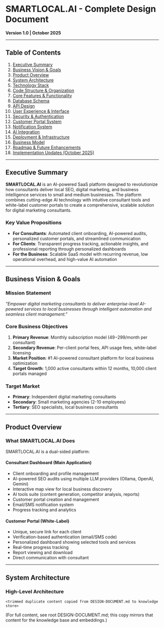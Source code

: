 # SMARTLOCAL.AI - Complete Design Document
**Version 1.0 | October 2025**

---

## Table of Contents
1. [Executive Summary](#executive-summary)
2. [Business Vision & Goals](#business-vision--goals)
3. [Product Overview](#product-overview)
4. [System Architecture](#system-architecture)
5. [Technology Stack](#technology-stack)
6. [Code Structure & Organization](#code-structure--organization)
7. [Core Features & Functionality](#core-features--functionality)
8. [Database Schema](#database-schema)
9. [API Design](#api-design)
10. [User Experience & Interface](#user-experience--interface)
11. [Security & Authentication](#security--authentication)
12. [Customer Portal System](#customer-portal-system)
13. [Notification System](#notification-system)
14. [AI Integration](#ai-integration)
15. [Deployment & Infrastructure](#deployment--infrastructure)
16. [Business Model](#business-model)
17. [Roadmap & Future Enhancements](#roadmap--future-enhancements)
18. [Implementation Updates (October 2025)](#implementation-updates-october-2025)

---

## Executive Summary

**SMARTLOCAL.AI** is an AI-powered SaaS platform designed to revolutionize how consultants deliver local SEO, digital marketing, and business intelligence services to small and medium businesses. The platform combines cutting-edge AI technology with intuitive consultant tools and white-label customer portals to create a comprehensive, scalable solution for digital marketing consultants.

### Key Value Propositions
- **For Consultants**: Automated client onboarding, AI-powered audits, personalized customer portals, and streamlined communication
- **For Clients**: Transparent progress tracking, actionable insights, and professional reporting through personalized dashboards
- **For the Business**: Scalable SaaS model with recurring revenue, low operational overhead, and high-value AI automation

---

## Business Vision & Goals

### Mission Statement
*"Empower digital marketing consultants to deliver enterprise-level AI-powered services to local businesses through intelligent automation and seamless client management."*

### Core Business Objectives
1. **Primary Revenue**: Monthly subscription model ($49-$299/month per consultant)
2. **Secondary Revenue**: Per-client portal fees, API usage fees, white-label licensing
3. **Market Position**: #1 AI-powered consultant platform for local business optimization
4. **Target Growth**: 1,000 active consultants within 12 months, 10,000 client portals managed

### Target Market
- **Primary**: Independent digital marketing consultants
- **Secondary**: Small marketing agencies (2-10 employees)
- **Tertiary**: SEO specialists, local business consultants

---

## Product Overview

### What SMARTLOCAL.AI Does

SMARTLOCAL.AI is a dual-sided platform:

#### Consultant Dashboard (Main Application)
- Client onboarding and profile management
- AI-powered SEO audits using multiple LLM providers (Ollama, OpenAI, Gemini)
- Interactive map view for local business discovery
- AI tools suite (content generation, competitor analysis, reports)
- Customer portal creation and management
- Email/SMS notification system
- Progress tracking and analytics

#### Customer Portal (White-Label)
- Unique, secure link for each client
- Verification-based authentication (email/SMS code)
- Personalized dashboard showing selected tools and services
- Real-time progress tracking
- Report viewing and download
- Direct communication with consultant

---

## System Architecture

### High-Level Architecture

```
<trimmed duplicate content copied from DESIGN-DOCUMENT.md to knowledge store>
```

(For full content, see root DESIGN-DOCUMENT.md; this copy mirrors that content for the knowledge base and embeddings.)
